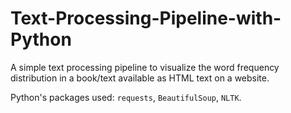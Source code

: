 # Text-Processing-Pipeline-with-Python
A simple text processing pipeline to visualize the word frequency distribution in a book/text available as HTML text on a website.

Python's packages used: `requests`, `BeautifulSoup`, `NLTK`.
